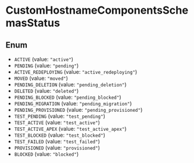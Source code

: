 # CustomHostnameComponentsSchemasStatus

## Enum

* `ACTIVE` (value: `"active"`)
* `PENDING` (value: `"pending"`)
* `ACTIVE_REDEPLOYING` (value: `"active_redeploying"`)
* `MOVED` (value: `"moved"`)
* `PENDING_DELETION` (value: `"pending_deletion"`)
* `DELETED` (value: `"deleted"`)
* `PENDING_BLOCKED` (value: `"pending_blocked"`)
* `PENDING_MIGRATION` (value: `"pending_migration"`)
* `PENDING_PROVISIONED` (value: `"pending_provisioned"`)
* `TEST_PENDING` (value: `"test_pending"`)
* `TEST_ACTIVE` (value: `"test_active"`)
* `TEST_ACTIVE_APEX` (value: `"test_active_apex"`)
* `TEST_BLOCKED` (value: `"test_blocked"`)
* `TEST_FAILED` (value: `"test_failed"`)
* `PROVISIONED` (value: `"provisioned"`)
* `BLOCKED` (value: `"blocked"`)
